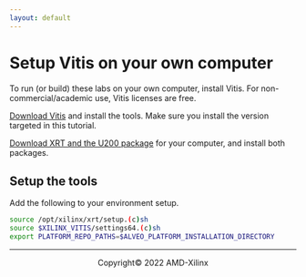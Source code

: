 ```yaml
---
layout: default
---
```


# Setup Vitis on your own computer

To run (or build) these labs on your own computer, install Vitis. For non-commercial/academic use, Vitis licenses are free.

[Download Vitis](https://www.xilinx.com/support/download/index.html/content/xilinx/en/downloadNav/vitis.html) and install the tools. Make sure you install the version targeted in this tutorial.

[Download XRT and the U200 package](https://www.xilinx.com/products/boards-and-kits/alveo/u200.html#gettingStarted) for your computer, and install both packages.

## Setup the tools

Add the following to your environment setup.

```sh
source /opt/xilinx/xrt/setup.(c)sh
source $XILINX_VITIS/settings64.(c)sh
export PLATFORM_REPO_PATHS=$ALVEO_PLATFORM_INSTALLATION_DIRECTORY
```

---------------------------------------
<p align="center">Copyright&copy; 2022 AMD-Xilinx</p>